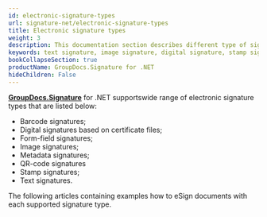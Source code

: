 ```yaml
---
id: electronic-signature-types
url: signature-net/electronic-signature-types
title: Electronic signature types
weight: 3
description: This documentation section describes different type of signatures implemented for signing, updating, deleting, searching and verifying with GroupDocs.Signature
keywords: text signature, image signature, digital signature, stamp signature, barcode signature, qr-code signatures, form-field signature, metadata signature
bookCollapseSection: true
productName: GroupDocs.Signature for .NET
hideChildren: False
---
```

[**GroupDocs.Signature**](https://products.groupdocs.com/signature/net) for .NET supportswide range of electronic signature types that are listed below:

*   Barcode signatures;
*   Digital signatures based on certificate files;
*   Form-field signatures;
*   Image signatures;
*   Metadata signatures;
*   QR-code signatures
*   Stamp signatures;
*   Text signatures.  
      
    

The following articles containing examples how to eSign documents with each supported signature type.

